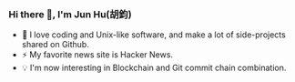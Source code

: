 ### Hi there 👋, I'm Jun Hu(胡鈞)

- 🌱 I love coding and Unix-like software, and make a lot of side-projects shared on Github. 
- ⚡ My favorite news site is Hacker News. 
- 💡 I'm now interesting in Blockchain and Git commit chain combination.


<!--
**culdo/culdo** is a ✨ _special_ ✨ repository because its `README.md` (this file) appears on your GitHub profile.


Here are some ideas to get you started:

- 🔭 I’m currently working on ...
- Building JupyterHub on labortary.
- 🌱 I’m currently learning ...
- 👯 I’m looking to collaborate on ...
- 🤔 I’m looking for help with ...
- 💬 Ask me about ...
- 📫 How to reach me: ...
- 😄 Pronouns: ...
- ⚡ Fun fact: ...
-->
